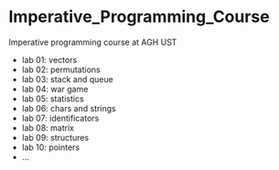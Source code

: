 # Imperative_Programming_Course
Imperative programming course at AGH UST
- lab 01: vectors
- lab 02: permutations
- lab 03: stack and queue
- lab 04: war game
- lab 05: statistics
- lab 06: chars and strings
- lab 07: identificators
- lab 08: matrix
- lab 09: structures
- lab 10: pointers
- ...
